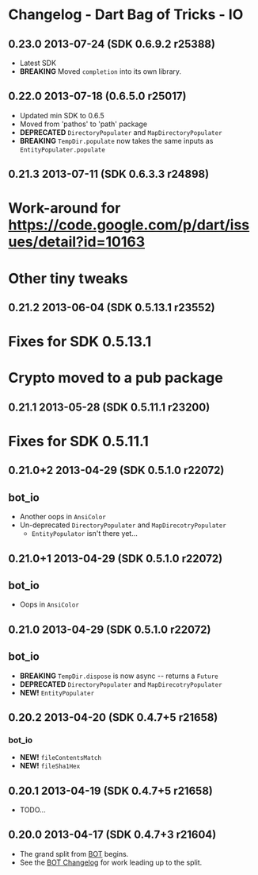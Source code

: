 # Changelog - Dart Bag of Tricks - IO

## 0.23.0 2013-07-24 (SDK 0.6.9.2 r25388)

* Latest SDK
* **BREAKING** Moved `completion` into its own library.

## 0.22.0 2013-07-18 (0.6.5.0 r25017)

* Updated min SDK to 0.6.5
* Moved from 'pathos' to 'path' package
* **DEPRECATED** `DirectoryPopulater` and `MapDirectoryPopulater`
* **BREAKING** `TempDir.populate` now takes the same inputs as `EntityPopulater.populate`

## 0.21.3 2013-07-11 (SDK 0.6.3.3 r24898)

# Work-around for https://code.google.com/p/dart/issues/detail?id=10163
# Other tiny tweaks

## 0.21.2 2013-06-04 (SDK 0.5.13.1 r23552)

# Fixes for SDK 0.5.13.1
# Crypto moved to a pub package

## 0.21.1 2013-05-28 (SDK 0.5.11.1 r23200)

# Fixes for SDK 0.5.11.1

## 0.21.0+2 2013-04-29 (SDK 0.5.1.0 r22072)

## bot_io

* Another oops in `AnsiColor`
* Un-deprecated `DirectoryPopulater` and `MapDirecotryPopulater`
    * `EntityPopulator` isn't there yet...

## 0.21.0+1 2013-04-29 (SDK 0.5.1.0 r22072)

## bot_io

* Oops in `AnsiColor`

## 0.21.0 2013-04-29 (SDK 0.5.1.0 r22072)

## bot_io

* **BREAKING** `TempDir.dispose` is now async -- returns a `Future`
* **DEPRECATED** `DirectoryPopulater` and `MapDirecotryPopulater`
* **NEW!** `EntityPopulater`

## 0.20.2 2013-04-20 (SDK 0.4.7+5 r21658)

### bot_io

* __NEW!__ `fileContentsMatch`
* __NEW!__ `fileSha1Hex`

## 0.20.1 2013-04-19 (SDK 0.4.7+5 r21658)

* TODO...

## 0.20.0 2013-04-17 (SDK 0.4.7+3 r21604)

* The grand split from [BOT](https://github.com/kevmoo/bot.dart) begins.
* See the [BOT Changelog](https://github.com/kevmoo/bot.dart/blob/master/changelog.md) for work leading up to the split.
